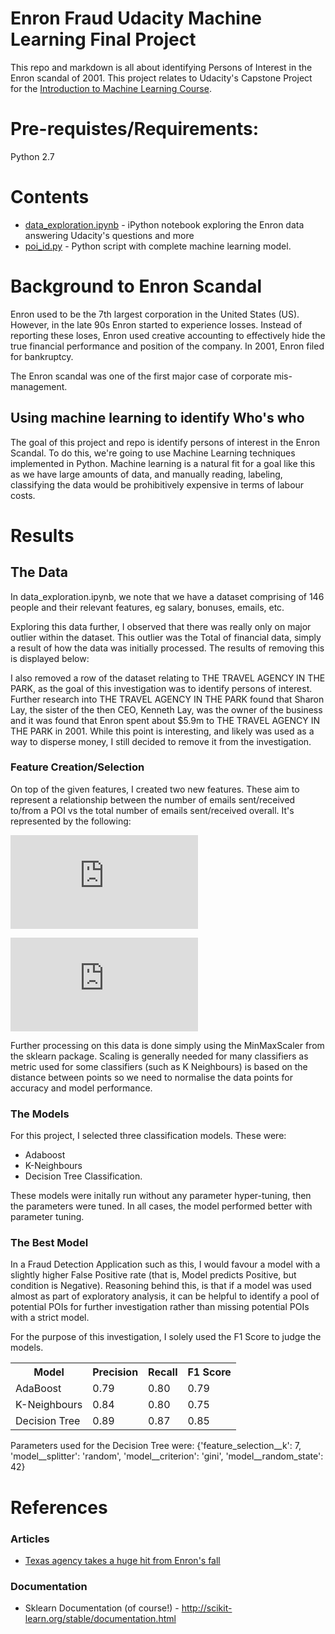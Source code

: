 # Enron Fraud Udacity Machine Learning Final Project

This repo and markdown is all about identifying Persons of Interest in the Enron scandal of 2001. This project relates to Udacity's Capstone Project for the <a href="https://www.udacity.com/course/intro-to-machine-learning--ud120">Introduction to Machine Learning Course</a>.

# Pre-requistes/Requirements:

Python 2.7

# Contents

* <a href="https://github.com/JamesTrick/udacity_machine_learning/blob/master/data_exploration.ipynb">data_exploration.ipynb</a> - iPython notebook exploring the Enron data answering Udacity's questions and more
* <a href="https://github.com/JamesTrick/udacity_machine_learning/blob/master/poi_id.py">poi_id.py</a> - Python script with complete machine learning model.

# Background to Enron Scandal

Enron used to be the 7th largest corporation in the United States (US). However, in the late 90s Enron started to experience losses. Instead of reporting these loses, Enron used creative accounting to effectively hide the true financial performance and position of the company. In 2001, Enron filed
for bankruptcy.

The Enron scandal was one of the first major case of corporate mis-management.

## Using machine learning to identify Who's who

The goal of this project and repo is identify persons of interest in the Enron Scandal. To do this, we're going to use Machine Learning techniques implemented in Python. Machine learning is a natural fit for a goal like this as we have large amounts of data, and manually reading, labeling, classifying the data would be prohibitively expensive in terms of labour costs.

# Results
## The Data

In data_exploration.ipynb, we note that we have a dataset comprising of 146 people and their relevant features, eg salary, bonuses, emails, etc.

Exploring this data further, I observed that there was really only on major outlier within the dataset. This outlier was the Total of financial data, simply a result of how the data was initially processed. The results of removing this is displayed below:

I also removed a row of the dataset relating to THE TRAVEL AGENCY IN THE PARK, as the goal of this investigation was to identify persons of interest. Further research into THE TRAVEL AGENCY IN THE PARK found that Sharon Lay, the sister of the then CEO, Kenneth Lay, was the owner of the business and it was found that Enron spent about $5.9m to THE TRAVEL AGENCY IN THE PARK in 2001. While this point is interesting, and likely was used as a way to disperse money, I still decided to remove it from the investigation.

### Feature Creation/Selection

On top of the given features, I created two new features. These aim to represent a relationship between the number of emails sent/received to/from a POI vs the total number of emails sent/received overall. It's represented by the following:

![img](http://latex.codecogs.com/svg.latex?%5Cfrac%7BfromThisPersonToPOI%7D%7BfromMessages%7D)

![img](http://latex.codecogs.com/svg.latex?%5Cfrac%7BtoThisPersonFromPOI%7D%7BtoMessages%7D)

Further processing on this data is done simply using the MinMaxScaler from the sklearn package. Scaling is generally needed for many classifiers as metric used for some classifiers (such as K Neighbours) is based on the distance between points so we need to normalise the data points for accuracy and model performance.

### The Models

For this project, I selected three classification models. These were:
* Adaboost
* K-Neighbours
* Decision Tree Classification.

These models were initally run without any parameter hyper-tuning, then the parameters were tuned. In all cases, the model performed better with parameter tuning.

### The Best Model

In a Fraud Detection Application such as this, I would favour a model with a slightly higher False Positive rate (that is, Model predicts Positive, but condition is Negative). Reasoning behind this, is that if a model was used almost as part of exploratory analysis, it can be helpful to identify a pool of potential POIs for further investigation rather than missing potential POIs with a strict model. 

For the purpose of this investigation, I solely used the F1 Score to judge the models.

<table>
  <tr>
    <th>Model</th>
    <th>Precision</th>
    <th>Recall</th>
    <th>F1 Score</th>
  </tr>
  <tr>
    <td>AdaBoost</td>
    <td>0.79</td>
    <td>0.80</td>
    <td>0.79</td>
  </tr>
  <tr>
    <td>K-Neighbours</td>
    <td>0.84</td>
    <td>0.80</td>
    <td>0.75</td>
  </tr>
  <tr>
    <td>Decision Tree</td>
    <td>0.89</td>
    <td>0.87</td>
    <td>0.85</td>
  </tr>
</table>

Parameters used for the Decision Tree were:
{'feature_selection__k': 7, 'model__splitter': 'random', 'model__criterion': 'gini', 'model__random_state': 42}

# References

### Articles
* <a href="http://www.travelweekly.com/Travel-News/Travel-Agent-Issues/Texas-agency-takes-a-huge-hit-from-Enron-s-fall">Texas agency takes a huge hit from Enron's fall</a>

### Documentation
* Sklearn Documentation (of course!) - http://scikit-learn.org/stable/documentation.html